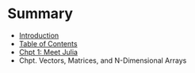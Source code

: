# Summary

* [Introduction](README.md)
* [Table of Contents](table-of-contents.md)
* [Chpt 1: Meet Julia](chpt-1-meet-julia.md)
* Chpt. Vectors, Matrices, and N-Dimensional Arrays

